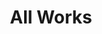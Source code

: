 ---
template: BlogIndex
slug: works
title: All Works
featuredImage: https://i.ibb.co/nQzMLVN/swinging.jpg
subtitle:
meta:
  description: This is a meta description.
  title: All Works
---
